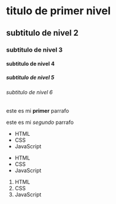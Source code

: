 # titulo de primer nivel
## subtitulo de nivel 2
### subtitulo de nivel 3
#### subtitulo de nivel 4
##### subtitulo de nivel 5
###### subtitulo de nivel 6

este es mi **primer** parrafo

este es mi *segundo* parrafo

* HTML
* CSS
* JavaScript

- HTML
- CSS
- JavaScript

1. HTML
2. CSS
3. JavaScript